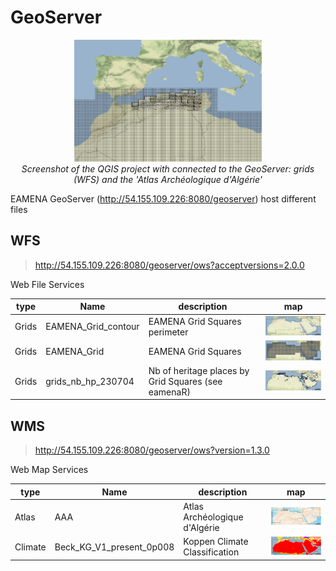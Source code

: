 # GeoServer

<p align="center">
  <img alt="img-name" src="../www/gis-qgis-geoserver-example.png" width="300">
  <br>
    <em>Screenshot of the QGIS project with connected to the GeoServer: grids (WFS) and the 'Atlas Archéologique d'Algérie'</em>
</p>


EAMENA GeoServer (http://54.155.109.226:8080/geoserver) host different files

## WFS
> http://54.155.109.226:8080/geoserver/ows?acceptversions=2.0.0

Web File Services

| type | Name  	|   description	| map |
|---	|---	|---	|--- |
| Grids | EAMENA_Grid_contour  	| EAMENA Grid Squares perimeter	| <img alt="img-name" src="../www/geoserver-map-wfs-gs-contour.png" width="200"> |
| Grids | EAMENA_Grid  	|  EAMENA Grid Squares 	| <img alt="img-name" src="../www/geoserver-map-wfs-gs.png" width="200"> |
| Grids | grids_nb_hp_230704  |  Nb of heritage places by Grid Squares (see eamenaR) 	|  <img alt="img-name" src="../www/geoserver-map-wfs-gs-nb-hp.png" width="200"> |

## WMS
> http://54.155.109.226:8080/geoserver/ows?version=1.3.0

Web Map Services

| type | Name  	|   description	| map |
|---	|---	|---	|--- |
| Atlas | AAA  	| Atlas Archéologique d'Algérie	| <img alt="img-name" src="../www/geoserver-map-wms-aaa.png" width="200"> |
| Climate | Beck_KG_V1_present_0p008  	| Koppen Climate Classification	| <img alt="img-name" src="../www/geoserver-map-wms-koppen.png" width="200"> |



